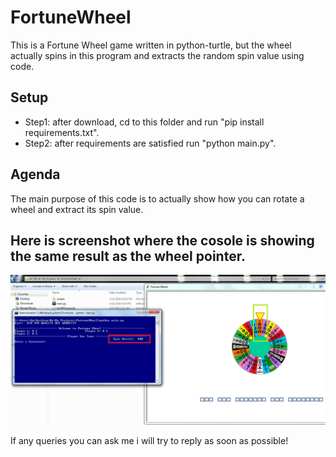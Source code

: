 # FortuneWheel
This is a Fortune Wheel game written in python-turtle, but the wheel actually spins in this program and extracts the random spin value using code.

## Setup
 - Step1: after download, cd to this folder and run "pip install requirements.txt".
 - Step2: after requirements are satisfied run "python main.py".

## Agenda
  The main purpose of this code is to actually show how you can rotate a wheel and extract its spin value.

## Here is screenshot where the cosole is showing the same result as the wheel pointer.
![](screenshots/screen.PNG)

If any queries you can ask me i will try to reply as soon as possible!
